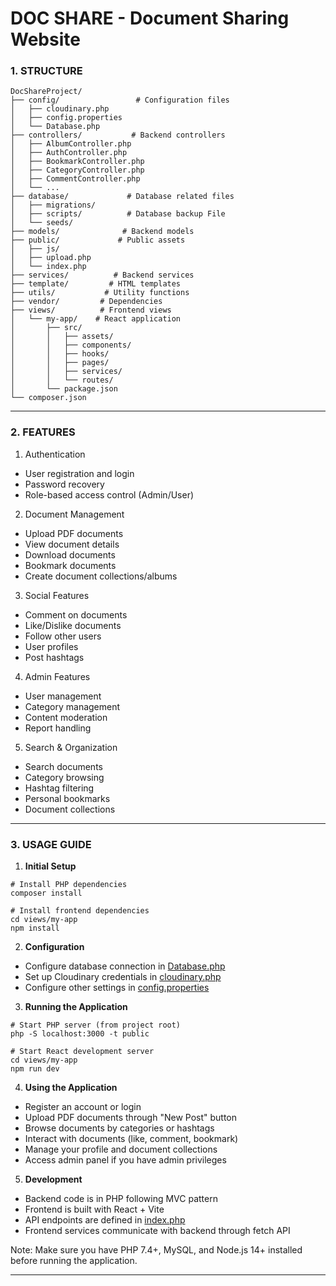 # DOC SHARE - Document Sharing Website

### 1. STRUCTURE

```
DocShareProject/
├── config/                 # Configuration files
│   ├── cloudinary.php   
│   ├── config.properties
│   └── Database.php
├── controllers/           # Backend controllers
│   ├── AlbumController.php
│   ├── AuthController.php
│   ├── BookmarkController.php
│   ├── CategoryController.php
│   ├── CommentController.php 
│   └── ...
├── database/             # Database related files
│   ├── migrations/
│   ├── scripts/          # Database backup File
│   └── seeds/
├── models/              # Backend models
├── public/             # Public assets
│   ├── js/
│   ├── upload.php
│   └── index.php
├── services/          # Backend services
├── template/         # HTML templates
├── utils/           # Utility functions
├── vendor/         # Dependencies
├── views/          # Frontend views
│   └── my-app/    # React application
│       ├── src/
│       │   ├── assets/
│       │   ├── components/
│       │   ├── hooks/
│       │   ├── pages/
│       │   ├── services/
│       │   └── routes/
│       └── package.json
└── composer.json
```

---

### 2. FEATURES

1. Authentication

* User registration and login
* Password recovery
* Role-based access control (Admin/User)

2. Document Management

* Upload PDF documents
* View document details
* Download documents
* Bookmark documents
* Create document collections/albums

3. Social Features

* Comment on documents
* Like/Dislike documents
* Follow other users
* User profiles
* Post hashtags

4. Admin Features

* User management
* Category management
* Content moderation
* Report handling

5. Search & Organization

* Search documents
* Category browsing
* Hashtag filtering
* Personal bookmarks
* Document collections

---


### 3. USAGE GUIDE

1. **Initial Setup**

```
# Install PHP dependencies
composer install

# Install frontend dependencies
cd views/my-app
npm install
```

2. **Configuration**

* Configure database connection in [Database.php](C:/Users/long1/AppData/Local/Programs/Microsoft%20VS%20Code/resources/app/out/vs/code/electron-browser/workbench/workbench.html)
* Set up Cloudinary credentials in [cloudinary.php](C:/Users/long1/AppData/Local/Programs/Microsoft%20VS%20Code/resources/app/out/vs/code/electron-browser/workbench/workbench.html)
* Configure other settings in [config.properties](C:/Users/long1/AppData/Local/Programs/Microsoft%20VS%20Code/resources/app/out/vs/code/electron-browser/workbench/workbench.html)

3. **Running the Application**

```
# Start PHP server (from project root)
php -S localhost:3000 -t public

# Start React development server
cd views/my-app
npm run dev
```

4. **Using the Application**

* Register an account or login
* Upload PDF documents through "New Post" button
* Browse documents by categories or hashtags
* Interact with documents (like, comment, bookmark)
* Manage your profile and document collections
* Access admin panel if you have admin privileges

5. **Development**

* Backend code is in PHP following MVC pattern
* Frontend is built with React + Vite
* API endpoints are defined in [index.php](C:/Users/long1/AppData/Local/Programs/Microsoft%20VS%20Code/resources/app/out/vs/code/electron-browser/workbench/workbench.html)
* Frontend services communicate with backend through fetch API

Note: Make sure you have PHP 7.4+, MySQL, and Node.js 14+ installed before running the application.

---
